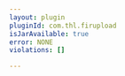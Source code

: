 ```yaml
---
layout: plugin
pluginId: com.thl.firupload
isJarAvailable: true
error: NONE
violations: []

---
```

